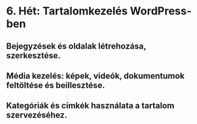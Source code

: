 # 6. Hét: Tartalomkezelés WordPress-ben

## Bejegyzések és oldalak létrehozása, szerkesztése.
## Média kezelés: képek, videók, dokumentumok feltöltése és beillesztése.
## Kategóriák és címkék használata a tartalom szervezéséhez.
